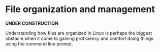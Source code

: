 # File organization and management

**UNDER CONSTRUCTION**

Understanding how files are organized in Linux is perhaps the biggest obstacle when it
come to gaining proficiency and comfort doing things using the command line prompt.